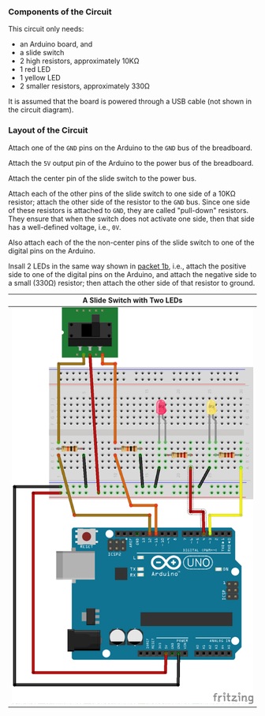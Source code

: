 ### Components of the Circuit ###

This circuit only needs:

* an Arduino board, and 
* a slide switch
* 2 high resistors, approximately 10KΩ
* 1 red LED
* 1 yellow LED
* 2 smaller resistors, approximately 330Ω


It is assumed that the board is powered through a USB cable (not shown in the circuit diagram).

### Layout of the Circuit ###

Attach one of the `GND` pins on the Arduino to the `GND` bus of the breadboard.

Attach the `5V` output pin of the Arduino to the power bus of the breadboard.

Attach the center pin of the slide switch to the power bus.

Attach each of the other pins of the slide switch to one side of a 10KΩ
resistor; attach the other side of the resistor to the `GND` bus.   Since one
side of these resistors is attached to `GND`, they are called "pull-down" resistors.
They ensure that when the switch does not activate one side, then that side 
has a well-defined voltage, i.e., `0V`.

Also attach each of the the non-center pins of the slide switch to one of the
digital pins on the Arduino.

Insall 2 LEDs in the same way shown in [packet 1b](../../1-LED/1b-ExternalLED),
i.e., attach the positive side to one of the digital pins on the Arduino, 
and attach the negative side to a small (330Ω) resistor; then attach the other
side of that resistor to ground.

| A Slide Switch with Two LEDs           |
|:--------------------------------------:|
| ![](images/AlternatingLights_bb.png)   |


